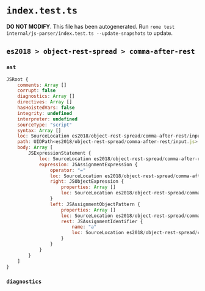 # `index.test.ts`

**DO NOT MODIFY**. This file has been autogenerated. Run `rome test internal/js-parser/index.test.ts --update-snapshots` to update.

## `es2018 > object-rest-spread > comma-after-rest`

### `ast`

```javascript
JSRoot {
	comments: Array []
	corrupt: false
	diagnostics: Array []
	directives: Array []
	hasHoistedVars: false
	integrity: undefined
	interpreter: undefined
	sourceType: "script"
	syntax: Array []
	loc: SourceLocation es2018/object-rest-spread/comma-after-rest/input.js 1:0-1:15
	path: UIDPath<es2018/object-rest-spread/comma-after-rest/input.js>
	body: Array [
		JSExpressionStatement {
			loc: SourceLocation es2018/object-rest-spread/comma-after-rest/input.js 1:0-1:15
			expression: JSAssignmentExpression {
				operator: "="
				loc: SourceLocation es2018/object-rest-spread/comma-after-rest/input.js 1:1-1:13
				right: JSObjectExpression {
					properties: Array []
					loc: SourceLocation es2018/object-rest-spread/comma-after-rest/input.js 1:11-1:13
				}
				left: JSAssignmentObjectPattern {
					properties: Array []
					loc: SourceLocation es2018/object-rest-spread/comma-after-rest/input.js 1:1-1:8
					rest: JSAssignmentIdentifier {
						name: "a"
						loc: SourceLocation es2018/object-rest-spread/comma-after-rest/input.js 1:5-1:6 (a)
					}
				}
			}
		}
	]
}
```

### `diagnostics`

```

```
